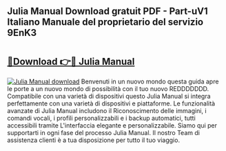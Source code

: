 ## Julia Manual Download gratuit PDF - Part-uV1 Italiano Manuale del proprietario del servizio 9EnK3

# <h2><a href="http://dfgvs8v.blite.top/?on=Julia+Manual">🔗Download 👉🔴 Julia Manual</a></h2>

[![Julia Manual download](https://i.imgur.com/lujVjoI.png)](http://dfgvs8v.blite.top/?on=Julia+Manual)
Benvenuti in un nuovo mondo questa guida apre le porte a un nuovo mondo di possibilità con il tuo nuovo REDDDDDDD. Compatibile con una varietà di dispositivi questo Julia Manual si integra perfettamente con una varietà di dispositivi e piattaforme. Le funzionalità avanzate di Julia Manual includono il Riconoscimento delle immagini, i comandi vocali, i profili personalizzabili e i backup automatici, tutti accessibili tramite L'interfaccia elegante e personalizzabile. Siamo qui per supportarti in ogni fase del processo Julia Manual. Il nostro Team di assistenza clienti è a tua disposizione per tutto il tuo viaggio.
